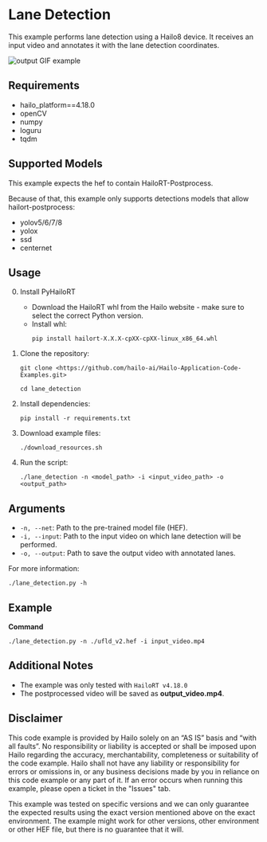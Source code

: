 Lane Detection
================

This example performs lane detection using a Hailo8 device.
It receives an input video and annotates it with the lane detection coordinates.

![output GIF example](lane_det_output.gif)

Requirements
------------

- hailo_platform==4.18.0
- openCV
- numpy
- loguru
- tqdm

Supported Models
----------------

This example expects the hef to contain HailoRT-Postprocess. 

Because of that, this example only supports detections models that allow hailort-postprocess:
- yolov5/6/7/8
- yolox
- ssd
- centernet

Usage
-----

0. Install PyHailoRT
    - Download the HailoRT whl from the Hailo website - make sure to select the correct Python version. 
    - Install whl:
        ```shell script
        pip install hailort-X.X.X-cpXX-cpXX-linux_x86_64.whl
        ```

1. Clone the repository:
    ```shell script
    git clone <https://github.com/hailo-ai/Hailo-Application-Code-Examples.git>
        
    cd lane_detection
    ```

2. Install dependencies:
    ```shell script
    pip install -r requirements.txt
    ```

3. Download example files:
    ```shell script
    ./download_resources.sh
    ```

4. Run the script:
    ```shell script
    ./lane_detection -n <model_path> -i <input_video_path> -o <output_path>
    ```

Arguments
---------

- ``-n, --net``: Path to the pre-trained model file (HEF).
- ``-i, --input``: Path to the input video on which lane detection will be performed.
- ``-o, --output``: Path to save the output video with annotated lanes.

For more information:
```shell script
./lane_detection.py -h
```
Example 
-------
**Command**
```shell script
./lane_detection.py -n ./ufld_v2.hef -i input_video.mp4
```

Additional Notes
----------------

- The example was only tested with ``HailoRT v4.18.0``
- The postprocessed video will be saved as **output_video.mp4**.  

Disclaimer
----------
This code example is provided by Hailo solely on an “AS IS” basis and “with all faults”. No responsibility or liability is accepted or shall be imposed upon Hailo regarding the accuracy, merchantability, completeness or suitability of the code example. Hailo shall not have any liability or responsibility for errors or omissions in, or any business decisions made by you in reliance on this code example or any part of it. If an error occurs when running this example, please open a ticket in the "Issues" tab.

This example was tested on specific versions and we can only guarantee the expected results using the exact version mentioned above on the exact environment. The example might work for other versions, other environment or other HEF file, but there is no guarantee that it will.